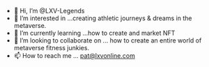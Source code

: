 - 👋 Hi, I’m @LXV-Legends
- 👀 I’m interested in ...creating athletic journeys & dreams in the metaverse.
- 🌱 I’m currently learning ...how to create and market NFT
- 💞️ I’m looking to collaborate on ... how to create an entire world of metaverse fitness junkies.
- 📫 How to reach me ... pat@lxvonline.com

<!---
LXV-Legends/LXV-Legends is a ✨ special ✨ repository because its `README.md` (this file) appears on your GitHub profile.
You can click the Preview link to take a look at your changes.
--->
